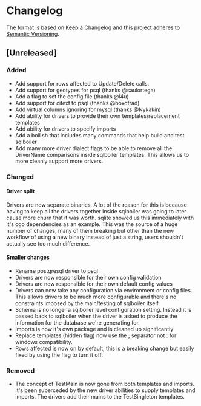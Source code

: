 # Changelog

The format is based on [Keep a Changelog](http://keepachangelog.com/en/1.0.0/)
and this project adheres to [Semantic Versioning](http://semver.org/spec/v2.0.0.html).

## [Unreleased]

### Added

- Add support for rows affected to Update/Delete calls.
- Add support for geotypes for psql (thanks @saulortega)
- Add a flag to set the config file (thanks @l4u)
- Add support for citext to psql (thanks @boxofrad)
- Add virtual columns ignoring for mysql (thanks @Nykakin)
- Add ability for drivers to provide their own templates/replacement templates
- Add ability for drivers to specify imports
- Add a boil.sh that includes many commands that help build and test sqlboiler
- Add many more driver dialect flags to be able to remove all the DriverName
  comparisons inside sqlboiler templates. This allows us to more cleanly support
  more drivers.

### Changed

#### Driver split

Drivers are now separate binaries. A lot of the reason for this is because
having to keep all the drivers together inside sqlboiler was going to later
cause more churn that it was worth. sqlite showed us this immediately with
it's cgo dependencies as an example. This was the source of a huge number
of changes, many of them breaking but other than the new workflow of using
a new binary instead of just a string, users shouldn't actually see too much
difference.

#### Smaller changes

- Rename postgresql driver to psql
- Drivers are now responsible for their own config validation
- Drivers are now responsible for their own default config values
- Drivers can now take any configuration via environment or config files. This
  allows drivers to be much more configurable and there's no constraints
  imposed by the main/testing of sqlboiler itself.
- Schema is no longer a sqlboiler level configuration setting. Instead it is
  passed back to sqlboiler when the driver is asked to produce the information
  for the database we're generating for.
- Imports is now it's own package and is cleaned up significantly
- Replace templates (hidden flag) now use the ; separator not : for windows
  compatibility.
- Rows affected is now on by default, this is a breaking change but easily
  fixed by using the flag to turn it off.

### Removed

- The concept of TestMain is now gone from both templates and imports. It's
  been superceded by the new driver abilities to supply templates and imports.
  The drivers add their mains to the TestSingleton templates.
